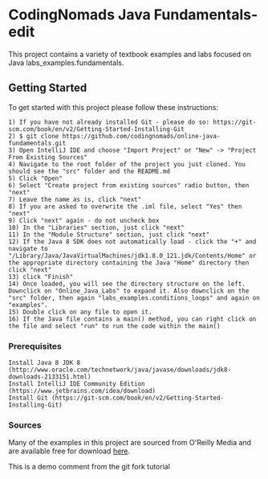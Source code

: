 # CodingNomads Java Fundamentals- edit

This project contains a variety of textbook examples and labs focused on Java labs_examples.fundamentals.

## Getting Started

To get started with this project please follow these instructions:
```
1) If you have not already installed Git - please do so: https://git-scm.com/book/en/v2/Getting-Started-Installing-Git
2) $ git clone https://github.com/codingnomads/online-java-fundamentals.git
3) Open IntelliJ IDE and choose "Import Project" or "New" -> "Project From Existing Sources"
4) Navigate to the root folder of the project you just cloned. You should see the "src" folder and the README.md
5) Click "Open"
6) Select "Create project from existing sources" radio button, then "next"
7) Leave the name as is, click "next"
8) If you are asked to overwrite the .iml file, select "Yes" then "next"
9) Click "next" again - do not uncheck box
10) In the "Libraries" section, just click "next"
11) In the "Module Structure" section, just click "next"
12) If the Java 8 SDK does not automatically load - click the "+" and navigate to "/Library/Java/JavaVirtualMachines/jdk1.8.0_121.jdk/Contents/Home" or the appropriate directory containing the Java "Home" directory then click "next"
13) click "Finish"
14) Once loaded, you will see the directory structure on the left. Downclick on "Online_Java_Labs" to expand it. Also downclick on the "src" folder, then again "labs_examples.conditions_loops" and again on "examples".
15) Double click on any file to open it.
16) If the Java file contains a main() method, you can right click on the file and select "run" to run the code within the main()
```

### Prerequisites

```
Install Java 8 JDK 8 (http://www.oracle.com/technetwork/java/javase/downloads/jdk8-downloads-2133151.html)
Install IntelliJ IDE Community Edition (https://www.jetbrains.com/idea/download)
Install Git (https://git-scm.com/book/en/v2/Getting-Started-Installing-Git)
```

### Sources
Many of the examples in this project are sourced from O'Reilly Media and are available free for download [here](https://www.mhprofessional.com/9781259589317-usa-java-a-beginners-guide-seventh-edition-group).

This is a demo comment from the git fork tutorial

